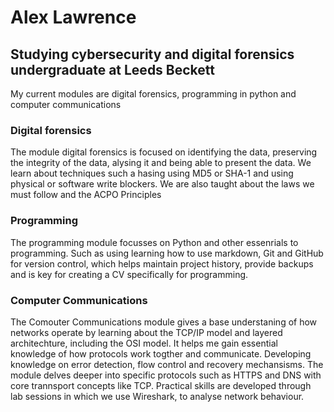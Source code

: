 # Alex Lawrence 
## Studying cybersecurity and digital forensics undergraduate at Leeds Beckett

My current modules are digital forensics, programming in python and computer communications

### Digital forensics
The module digital forensics is focused on identifying the data, preserving the integrity of the data, alysing it and being able to present the data. We learn about techniques such a hasing using MD5 or SHA-1 and using physical or software write blockers. We are also taught about the laws we must follow and the ACPO Principles

### Programming 
The programming module focusses on Python and other essenrials to programming. Such as using learning how to use markdown, Git and GitHub for version control, which helps maintain project history, provide backups and is key for creating a CV specifically for programming. 

### Computer Communications
The Comouter Communications module gives a base understaning of how networks operate by learning about the TCP/IP model and layered architechture, including the OSI model. It helps me gain essential knowledge of how protocols work togther and communicate. Developing knowledge on error detection, flow control and recovery mechansisms. The module delves deeper into specific protocols such as HTTPS and DNS with core trannsport concepts like TCP. Practical skills are developed through lab sessions in which we use Wireshark, to analyse network behaviour. 